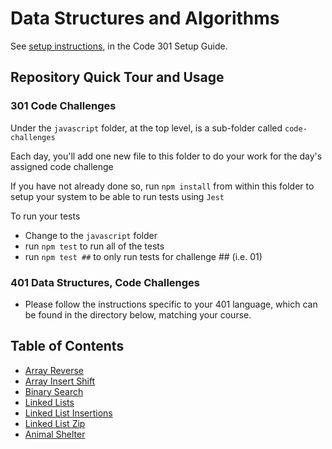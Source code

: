 # Data Structures and Algorithms

See [setup instructions](https://codefellows.github.io/setup-guide/code-301/3-code-challenges), in the Code 301 Setup Guide.

## Repository Quick Tour and Usage

### 301 Code Challenges

Under the `javascript` folder, at the top level, is a sub-folder called `code-challenges`

Each day, you'll add one new file to this folder to do your work for the day's assigned code challenge

If you have not already done so, run `npm install` from within this folder to setup your system to be able to run tests using `Jest`

To run your tests

- Change to the `javascript` folder
- run `npm test` to run all of the tests
- run `npm test ##` to only run tests for challenge ## (i.e. 01)

### 401 Data Structures, Code Challenges

- Please follow the instructions specific to your 401 language, which can be found in the directory below, matching your course.

## Table of Contents

- [Array Reverse](./python/code-challenges/array-reverse/README.md)
- [Array Insert Shift](./python/code-challenges/array-insert-shift/README.md)
- [Binary Search](./python/code-challenges/array-binary-search/README.md)
- [Linked Lists](./python/code-challenges/linked-list/README.md)
- [Linked List Insertions](./python/code-challenges/linked-list/README.md)
- [Linked List Zip](./python/code-challenges/linked-list-zip/README.md)
- [Animal Shelter](./python/animal_shelter/README.md)
